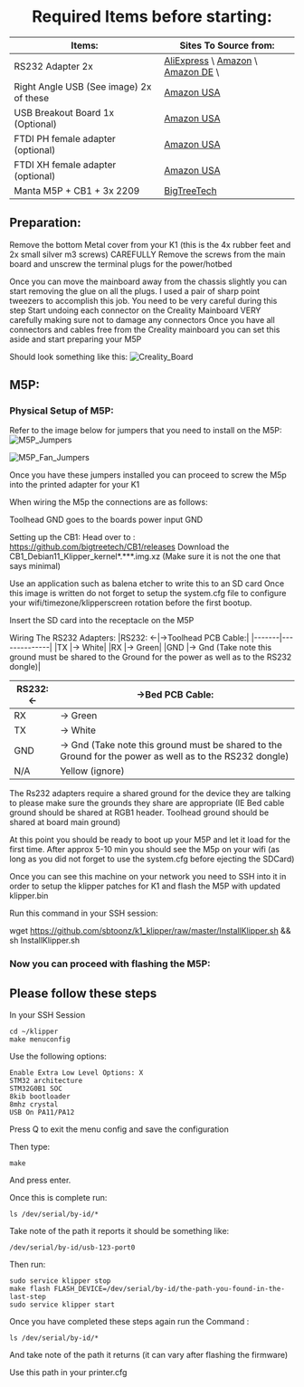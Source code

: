 <center><H1> Required Items before starting:</h1></center> 



| Items:      | Sites To Source from: |
| ----------- | ----------- |
| RS232 Adapter 2x      | [AliExpress](https://www.aliexpress.us/item/2251832830864445.html?src=google&aff_fcid=9664e520e71149e59a225dfa987927b8-1700863271089-04088-UneMJZVf&aff_fsk=UneMJZVf&aff_platform=aaf&sk=UneMJZVf&aff_trace_key=9664e520e71149e59a225dfa987927b8-1700863271089-04088-UneMJZVf&terminal_id=9091d558e2c140a28d0126f9d77f4102&afSmartRedirect=y&gatewayAdapt=glo2usa) \ [Amazon](https://www.amazon.com/dp/B0BL3NJTBJ?psc=1&ref=ppx_yo2ov_dt_b_product_details) \ [Amazon DE](https://www.amazon.de/dp/B0BCKBHQ8Y?psc=1&ref=ppx_yo2ov_dt_b_product_details) \     |
| Right Angle USB (See image) 2x of these   | [Amazon USA](https://www.amazon.com/dp/B083TGBMR4?psc=1&ref=ppx_yo2ov_dt_b_product_details) |
| USB Breakout Board 1x (Optional) | [Amazon USA](https://www.amazon.com/dp/B09WYRNDDQ?ref=ppx_yo2ov_dt_b_product_details&th=1)|
| FTDI PH female adapter (optional)   |[Amazon USA](https://www.amazon.com/dp/B0BPRQBTGY?psc=1&ref=ppx_yo2ov_dt_b_product_details)|
| FTDI XH female adapter (optional)   |[Amazon USA](https://www.amazon.com/dp/B09DTL4T1W?psc=1&ref=ppx_yo2ov_dt_b_product_details)|
| Manta M5P + CB1 + 3x 2209  |[BigTreeTech](https://biqu.equipment/collections/control-board/products/manta-m4p-m8p?variant=40215553900642)|


## Preparation: 


Remove the bottom Metal cover from your K1 (this is the 4x rubber feet and 2x small silver m3 screws)
CAREFULLY  Remove the screws from the main board and unscrew the terminal plugs for the power/hotbed

Once you can move the mainboard away from the chassis slightly you can start removing the glue on all the plugs. I used a pair of sharp point tweezers to accomplish this job. You need to be very careful during this step 
Start undoing each connector on the Creality Mainboard VERY carefully making sure not to damage any connectors
Once you have all connectors and cables free from the Creality mainboard you can set this aside and start preparing your M5P

Should look something like this:
![Creality_Board](https://github.com/K1-Klipper/K1-Max-Manta-Conversion/blob/main/Conversion/M5P/Creality_Board_Glue.PNG?raw=true)


## M5P:

### Physical Setup of M5P:

Refer to the image below for jumpers that you need to install on the M5P:
![M5P_Jumpers](https://github.com/K1-Klipper/K1-Max-Manta-Conversion/blob/main/Conversion/M5P/m5p_jumper_picture.PNG?raw=true)

![M5P_Fan_Jumpers](https://github.com/K1-Klipper/K1-Max-Manta-Conversion/blob/main/Conversion/M5P/fan_jumpers.PNG?raw=true)


Once you have these jumpers installed you can proceed to screw the M5p into the printed adapter for your K1

When wiring the M5p the connections are as follows: 




Toolhead GND goes to the boards power input GND


Setting up the CB1:
Head over to : https://github.com/bigtreetech/CB1/releases
Download the CB1_Debian11_Klipper_kernel*.***.img.xz (Make sure it is not the one that says minimal)

Use an application such as balena etcher to write this to an SD card
Once this image is written do not forget to setup the system.cfg file to configure your wifi/timezone/klipperscreen rotation before the first bootup.


Insert the SD card into the receptacle on the M5P

Wiring The RS232 Adapters: 
|RS232: <-|->Toolhead PCB Cable:|
|-------|--------------|
|TX |→ White|
|RX |→ Green|
|GND |→ Gnd (Take note this ground must be shared to the Ground for the power as well as to the RS232 dongle)|


|RS232: <-|->Bed PCB Cable:|
|---------|----------------|
|RX |→ Green|
|TX |→ White|
|GND |→ Gnd (Take note this ground must be shared to the Ground for the power as well as to the RS232 dongle)|
|N/A | Yellow (ignore)|

The Rs232 adapters require a shared ground for the device they are talking to please make sure the grounds they share are appropriate (IE Bed cable ground should be shared at RGB1 header. Toolhead ground should be shared at board main ground) 


At this point you should be ready to boot up your M5P and let it load for the first time. After approx 5-10 min you should see the M5p on your wifi (as long as you did not forget to use the system.cfg before ejecting the SDCard) 

Once you can see this machine on your network you need to SSH into it in order to setup the klipper patches for K1 and flash the M5P with updated klipper.bin

Run this command in your SSH session:

wget https://github.com/sbtoonz/k1_klipper/raw/master/InstallKlipper.sh && sh InstallKlipper.sh

### Now you can proceed with flashing the M5P:
## Please follow these steps 

In your SSH Session 
```
cd ~/klipper
make menuconfig
```


Use the following options:
```
Enable Extra Low Level Options: X
STM32 architecture
STM32G0B1 SOC
8kib bootloader
8mhz crystal
USB On PA11/PA12
```

Press Q to exit the menu config and save the configuration

Then type:
```
make
```
And press enter.

Once this is complete run:
```
ls /dev/serial/by-id/*
```
Take note of the path it reports it should be something like:
```
/dev/serial/by-id/usb-123-port0
```

Then run:
```
sudo service klipper stop
make flash FLASH_DEVICE=/dev/serial/by-id/the-path-you-found-in-the-last-step
sudo service klipper start
```

Once you have completed these steps again run the Command :
```
ls /dev/serial/by-id/*
```

And take note of the path it returns (it can vary after flashing the firmware)

Use this path in your printer.cfg 
